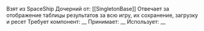Взят из SpaceShip
Дочерний от: [[SingletonBase]]
Отвечает за отображение таблицы результатов за всю игру, их сохранение, загрузку и ресет
Требует компонент: __
Принимает: __
Использует: __
